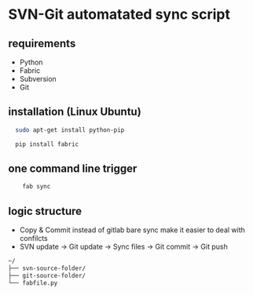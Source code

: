 # SVN-Git automatated sync script

## requirements
  - Python
  - Fabric
  - Subversion
  - Git

## installation (Linux Ubuntu)

```bash
  sudo apt-get install python-pip

  pip install fabric
```

## one command line trigger

```bash
    fab sync
```

## logic structure
  - Copy & Commit instead of gitlab bare sync make it easier to deal with confilcts
  - SVN update -> Git update -> Sync files -> Git commit -> Git push

```bash
~/
├── svn-source-folder/
├── git-source-folder/
└── fabfile.py
```